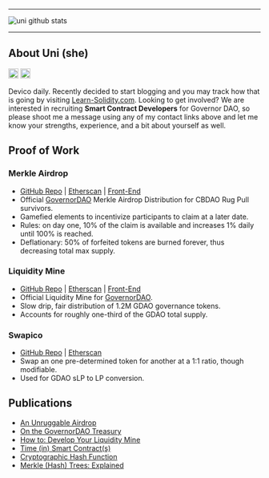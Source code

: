 ____
![uni github stats](https://github-readme-stats.vercel.app/api?username=cryptounico&hide=["issues"]&show_icons=true)
____

## About Uni (she)
[<img height="20px" src="https://cdn.svgporn.com/logos/twitter.svg">](https://twitter.com/CryptoUnico)
[<img height="20px" src="https://telegram.org/img/t_logo.svg">](https://t.me/crypto_unico)<br>


Devico daily. Recently decided to start blogging and you may track how that is going by visiting [Learn-Solidity.com](Learn-Solidity.com). Looking to get involved? We are interested in recruiting **Smart Contract Developers** for Governor DAO, so please shoot me a message using any of my contact links above and let me know your strengths, experience, and a bit about yourself as well.

## Proof of Work

### Merkle Airdrop
- [GitHub Repo](https://github.com/CryptoUnico/merkle-distributor) | [Etherscan](https://etherscan.io/address/0x7ea0f8bb2f01c197985c285e193dd5b8a69836c0#code) | [Front-End](https://airdrop.GovernorDAO.org)
- Official [GovernorDAO](https://twitter.com/Governor_DAO) Merkle Airdrop Distribution for CBDAO Rug Pull survivors.
- Gamefied elements to incentivize participants to claim at a later date.
- Rules: on day one, 10% of the claim is available and increases 1% daily until 100% is reached.
- Deflationary: 50% of forfeited tokens are burned forever, thus decreasing total max supply.

### Liquidity Mine
- [GitHub Repo](https://github.com/CryptoUnico/govtreasurer) | [Etherscan](http://etherscan.io/address/0x4DaC3e07316D2A31baABb252D89663deE8F76f09#code) | [Front-End](https://mine.GovernorDAO.org)
- Official Liquidity Mine for [GovernorDAO](https://GovernorDAO.org).
- Slow drip, fair distribution of 1.2M GDAO governance tokens.
- Accounts for roughly one-third of the GDAO total supply.

### Swapico
- [GitHub Repo](https://github.com/CryptoUnico/Swapico) | [Etherscan](https://etherscan.io/address/0xcc23ef76b46ed576caa5a1481f4400d2543f8006#code)
- Swap an one pre-determined token for another at a 1:1 ratio, though modifiable.
- Used for GDAO sLP to LP conversion.

## Publications
- [An Unruggable Airdrop](https://soliditywiz.medium.com/an-unruggable-airdrop-63c2ee9f242d)
- [On the GovernorDAO Treasury](https://soliditywiz.medium.com/on-the-governor-dao-treasury-fund-13d3525d5682) 
- [How to: Develop Your Liquidity Mine](https://soliditywiz.medium.com/how-to-develop-your-liquidity-mine-9d47656fe678)
- [Time (in) Smart Contract(s)](https://soliditywiz.medium.com/time-in-smart-contract-s-eec4a2fd108e)
- [Cryptographic Hash Function](https://soliditywiz.medium.com/cryptographic-hash-function-beaa2408260)
- [Merkle (Hash) Trees: Explained](https://soliditywiz.medium.com/merkle-hash-trees-explained-ea384f2af7e8)
